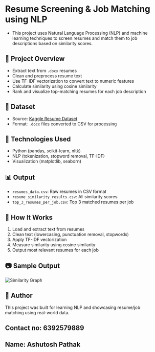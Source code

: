 # Resume Screening & Job Matching using NLP

- This project uses Natural Language Processing (NLP) and machine learning techniques to screen resumes and match them to job descriptions based on similarity scores.

## 📂 Project Overview

- Extract text from `.docx` resumes
- Clean and preprocess resume text
- Use TF-IDF vectorization to convert text to numeric features
- Calculate similarity using cosine similarity
- Rank and visualize top-matching resumes for each job description

## 📁 Dataset

- Source: [Kaggle Resume Dataset](https://www.kaggle.com/datasets/palaksood97/resume-dataset/discussion/174335)
- Format: `.docx` files converted to CSV for processing

## 🧠 Technologies Used

- Python (pandas, scikit-learn, nltk)
- NLP (tokenization, stopword removal, TF-IDF)
- Visualization (matplotlib, seaborn)

## 📊 Output

- `resumes_data.csv`: Raw resumes in CSV format
- `resume_similarity_results.csv`: All similarity scores
- `top_3_resumes_per_job.csv`: Top 3 matched resumes per job

## 📌 How It Works

1. Load and extract text from resumes
2. Clean text (lowercasing, punctuation removal, stopwords)
3. Apply TF-IDF vectorization
4. Measure similarity using cosine similarity
5. Output most relevant resumes for each job

## 📷 Sample Output

![Similarity Graph](![image](https://github.com/user-attachments/assets/33c8bcf6-e628-40be-b1f3-dc244a35de5c))

## 🧠 Author

This project was built for learning NLP and showcasing resume/job matching using real-world data.

## Contact no: 6392579889 
## Name:  Ashutosh Pathak
